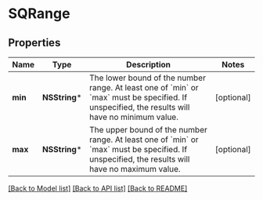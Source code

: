 # SQRange

## Properties
Name | Type | Description | Notes
------------ | ------------- | ------------- | -------------
**min** | **NSString*** | The lower bound of the number range. At least one of &#x60;min&#x60; or &#x60;max&#x60; must be specified. If unspecified, the results will have no minimum value. | [optional] 
**max** | **NSString*** | The upper bound of the number range. At least one of &#x60;min&#x60; or &#x60;max&#x60; must be specified. If unspecified, the results will have no maximum value. | [optional] 

[[Back to Model list]](../README.md#documentation-for-models) [[Back to API list]](../README.md#documentation-for-api-endpoints) [[Back to README]](../README.md)


